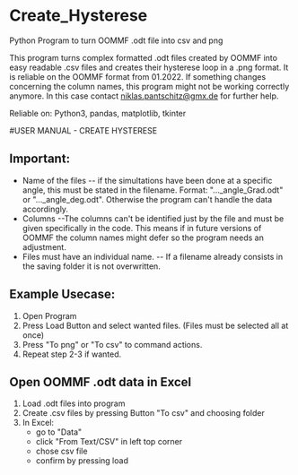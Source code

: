 # Create_Hysterese
Python Program to turn OOMMF .odt file into csv and png

This program turns complex formatted .odt files created by OOMMF into easy readable .csv files
and creates their hysterese loop in a .png format. It is reliable on the OOMMF format from 01.2022.
If something changes concerning the column names, this program might not be working correctly anymore.
In this case contact niklas.pantschitz@gmx.de for further help.

Reliable on: Python3, pandas, matplotlib, tkinter

#USER MANUAL - CREATE HYSTERESE

## Important:
- Name of the files
-- if the simultations have been done at a specific angle, this must be stated in the filename.
Format: "..._angle_Grad.odt" or "..._angle_deg.odt". Otherwise the program can't handle the 
data accordingly.
- Columns
--The columns can't be identified just by the file and must be given specifically in the code.
This means if in future versions of OOMMF the column names might defer so the program needs
an adjustment.
- Files must have an individual name.
-- If a filename already consists in the saving folder it is not overwritten.

## Example Usecase:
1. Open Program
2. Press Load Button and select wanted files. (Files must be selected all at once)
3. Press "To png" or "To csv" to command actions.
4. Repeat step 2-3 if wanted.

## Open OOMMF .odt data in Excel
1.  Load .odt files into program 
2.  Create .csv files by pressing Button "To csv" and choosing folder
3.  In Excel:
	- go to "Data"
	- click "From Text/CSV" in left top corner
	- chose csv file 
	- confirm by pressing load
